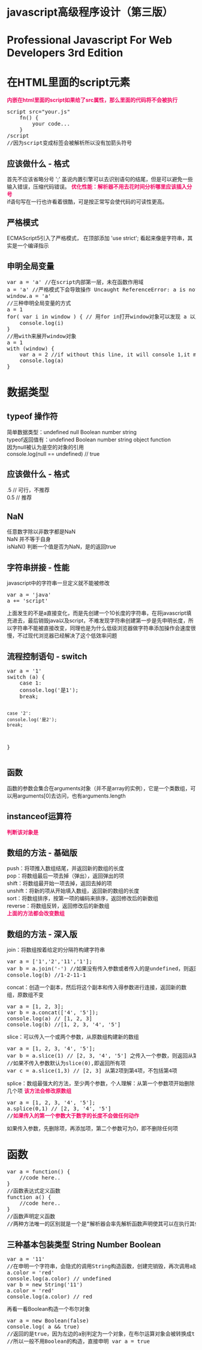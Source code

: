 <style type="text/css">
strong {
	 color: #f20b64;
}
</style>
<h1>javascript高级程序设计（第三版）</h1>
<h1>Professional Javascript For Web Developers 3rd Edition</h1>
<h1>在HTML里面的script元素</h1>
<p>
	<strong>内嵌在html里面的script如果给了src属性，那么里面的代码将不会被执行</strong>
<pre>
script src="your.js"
	fn() {
		your code...
	}
/script
//因为script变成标签会被解析所以没有加箭头符号
</pre>
</p>
<h2>应该做什么 - 格式</h2>
<p>
	首先不应该省略分号 ';' 虽说内置引擎可以去识别语句的结尾，但是可以避免一些输入错误，压缩代码错误。
	<strong>优化性能：解析器不用去花时间分析哪里应该插入分号</strong><br>
	if语句写在一行也许看着很酷，可是按正常写会使代码的可读性更高。
</p>
<h2>严格模式</h2>
<p>
	ECMAScript5引入了严格模式， 在顶部添加 'use strict'; 看起来像是字符串，其实是一个编译指示
</p>
<h2>申明全局变量</h2>
<pre>
var a = 'a' //在script内部第一层，未在函数作用域
a = 'a' //严格模式下会导致操作 Uncaught ReferenceError: a is not defined
window.a = 'a'
//三种申明全局变量的方式
a = 1
for( var i in window ) { // 用for in打开window对象可以发现 a 以及 i。如果变成let申明就不能获取到i，也就是一个申明全局变量以及作用域的问题
	console.log(i)
}
//用with来展开window对象
a = 1
with (window) {
	var a = 2 //if without this line, it will console 1,it means a is a property in object:window
	console.log(a)
}
</pre>
<h1>数据类型</h1>
<h2>typeof 操作符</h2>
<p>
	简单数据类型：undefined null Boolean number string <br>
	typeof返回值有：undefined Boolean number string object function <br>
	因为null被认为是空的对象的引用 <br>
	console.log(null == undefined) // true
</p>
<h2>应该做什么 - 格式</h2>
<p>
	.5 // 可行，不推荐 <br>
	0.5 // 推荐
</p>
<h2>NaN</h2>
<p>
	任意数字除以非数字都是NaN <br>
	NaN 并不等于自身 <br>
	isNaN() 判断一个值是否为NaN，是的返回true
</p>
<h2>字符串拼接 - 性能</h2>
<p>
	javascript中的字符串一旦定义就不能被修改 <br>
<pre>
var a = 'java'
a += 'script'
</pre>
上面发生的不是a直接变化，而是先创建一个10长度的字符串，在将javascript填充进去，最后销毁java以及script，不难发现字符串创建第一步是先申明长度，所以字符串不能被直接改变，同理也是为什么低级浏览器做字符串添加操作会速度很慢，不过现代浏览器已经解决了这个低效率问题
</p>
<h2>流程控制语句 - switch</h2>
<pre>
var a = '1'
switch (a) {
	case 1:
	console.log('是1');
	break;

	case '2':
	console.log('是2');
	break;
}
</pre>
<h2>函数</h2>
<p>
	函数的参数会集合在arguments对象（并不是array的实例），它是一个类数组，可以用arguments[0]去访问，也有arguments.length	
</p>
<h2>instanceof运算符</h2>
<p>
	<strong>判断该对象是</strong>
</p>
<h2>数组的方法 - 基础版</h2>
<p>
	push：将项推入数组结尾，并返回新的数组的长度 <br>
	pop：将数组最后一项去掉（弹出），返回弹出的项 <br>
	shift：将数组最开始一项去掉，返回去掉的项 <br>
	unshift：将新的项从开始填入数组，返回新的数组的长度 <br>
	sort：将数组排序，按第一项的编码来排序，返回修改后的新数组 <br>
	reverse：将数组反转，返回修改后的新数组 <br>
	<strong>上面的方法都会改变数组</strong> <br>
</p>
<h2>数组的方法 - 深入版</h2>
<p>
	join：将数组按着给定的分隔符构建字符串
<pre>
var a = ['1','2','11','1'];
var b = a.join('-') //如果没有传入参数或者传入的是undefined，则返回1,2,11,1 以逗号作为分隔符，类似toString()
console.log(b) //1-2-11-1	
</pre>
	concat：创造一个副本，然后将这个副本和传入得参数进行连接，返回新的数组，原数组不变
<pre>
var a = [1, 2, 3];
var b = a.concat(['4', '5']);
console.log(a) // [1, 2, 3]
console.log(b) //[1, 2, 3, '4', '5']
</pre>
	slice：可以传入一个或两个参数，从原数组构建新的数组
<pre>
var a = [1, 2, 3, '4', '5'];
var b = a.slice(1) // [2, 3, '4', '5'] 之传入一个参数，则返回从第几项到最后一项
//如果不传入参数默认为slice(0),即返回所有项
var c = a.slice(1,3) // [2, 3] 从第2项到第4项，不包括第4项
</pre>
	splice：数组最强大的方法，至少两个参数，个人理解：从第一个参数项开始删除几个项 <strong>该方法会修改原数组</strong> <br>
<pre>
var a = [1, 2, 3, '4', '5'];
a.splice(0,1) // [2, 3, '4', '5'] 
//<strong>如果传入的第一个参数大于数字的长度不会做任何动作</strong>
</pre>
	如果传入参数，先删除项，再添加项，第二个参数可为0，即不删除任何项
</p>
<h1>函数</h1>
<pre>
var a = function() {
	//code here..
}
//函数表达式定义函数
function a() {
	//code here..
}
//函数声明定义函数
//两种方法唯一的区别就是一个是“解析器会率先解析函数声明使其可以在执行其他表达式可以调用”
</pre>  
<h2>三种基本包装类型 String Number Boolean</h2>                                          
<p>
<pre>
var a = '11'
//在申明一个字符串，会隐式的调用String构造函数，创建完销毁，再次调用a就不会是一个对象，而是一个字符串
a.color = 'red'
console.log(a.color) // undefined
var b = new String('11')
a.color = 'red'
console.log(a.color) // red
</pre>
	再看一看Boolean构造一个布尔对象
<pre>
var a = new Boolean(false) 
console.log( a && true)
//返回的是true，因为左边的a别判定为一个对象，在布尔运算对象会被转换成true
//所以一般不用Boolean的构造，直接申明 var a = true
</pre>
</p>